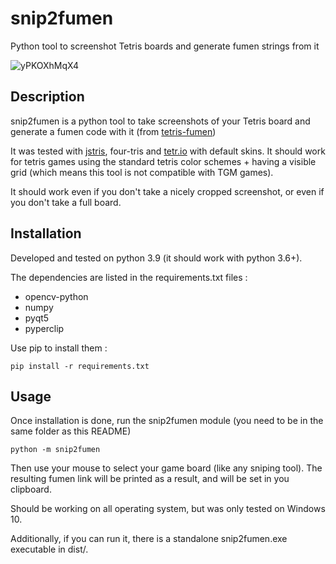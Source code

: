 # snip2fumen

Python tool to screenshot Tetris boards and generate fumen strings from it

![yPKOXhMqX4](https://user-images.githubusercontent.com/35337929/153570060-19287369-a00c-45a6-8fdf-66b571701d0b.gif)


## Description

snip2fumen is a python tool to take screenshots of your Tetris board and generate a fumen code with it (from [tetris-fumen](https://github.com/knewjade/tetris-fumen))

It was tested with [jstris](https://jstris.jezevec10.com), four-tris and [tetr.io](https://tetr.io) with default skins.
It should work for tetris games using the standard tetris color schemes + having a visible grid (which means this tool is not compatible with TGM games).

It should work even if you don't take a nicely cropped screenshot, or even if you don't take a full board.

## Installation

Developed and tested on python 3.9 (it should work with python 3.6+).

The dependencies are listed in the requirements.txt files :
* opencv-python
* numpy
* pyqt5
* pyperclip

Use pip to install them :
```
pip install -r requirements.txt
```

## Usage

Once installation is done, run the snip2fumen module (you need to be in the same folder as this README)

```
python -m snip2fumen
```

Then use your mouse to select your game board (like any sniping tool).
The resulting fumen link will be printed as a result, and will be set in you clipboard.

Should be working on all operating system, but was only tested on Windows 10.

Additionally, if you can run it, there is a standalone snip2fumen.exe executable in dist/.
